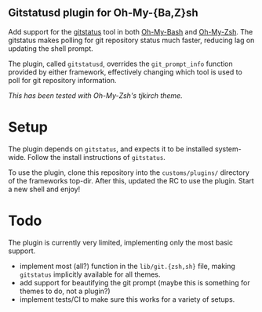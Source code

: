 Gitstatusd plugin for Oh-My-{Ba,Z}sh
------------------------------------

Add support for the [gitstatus](https://github.com/romkatv/gitstatus) tool in
both [Oh-My-Bash](https://github.com/ohmybash/oh-my-bash) and
[Oh-My-Zsh](https://github.com/ohmyzsh/ohmyzsh). The gitstatus makes polling for git
repository status much faster, reducing lag on updating the shell prompt.

The plugin, called `gitstatusd`, overrides the `git_prompt_info` function
provided by either framework, effectively changing which tool is used to poll
for git repository information.

_This has been tested with Oh-My-Zsh's tjkirch theme._

Setup
=====

The plugin depends on `gitstatus`, and expects it to be installed system-wide.
Follow the install instructions of `gitstatus`.

To use the plugin, clone this repository into the `customs/plugins/` directory
of the frameworks top-dir. After this, updated the RC to use the plugin. Start a
new shell and enjoy!

Todo
====

The plugin is currently very limited, implementing only the most basic support.

- implement most (all?) function in the `lib/git.{zsh,sh}` file, making
    `gitstatus` implicitly available for all themes.
- add support for beautifying the git prompt (maybe this is something for themes
    to do, not a plugin?)
- implement tests/CI to make sure this works for a variety of setups.

<!-- :vim textwidth=80 -->
